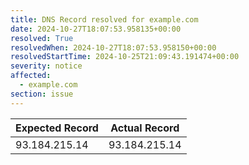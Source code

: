 ```yaml
---
title: DNS Record resolved for example.com
date: 2024-10-27T18:07:53.958135+00:00
resolved: True
resolvedWhen: 2024-10-27T18:07:53.958150+00:00
resolvedStartTime: 2024-10-25T21:09:43.191474+00:00
severity: notice
affected:
  - example.com
section: issue
---
```


| Expected Record  | Actual Record  |
|------------------|----------------|
| 93.184.215.14 | 93.184.215.14 |
